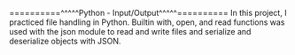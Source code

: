 ==========^^^^^Python - Input/Output^^^^^==========
In this project, I practiced file handling in Python. 
Builtin with, open, and read functions was used with the json module to read and write files and serialize and deserialize objects with JSON.

